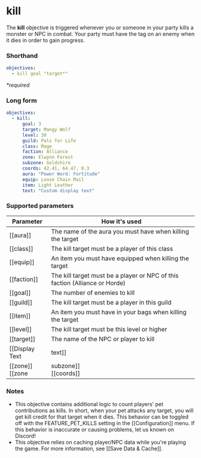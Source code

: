 # kill

The **kill** objective is triggered whenever you or someone in your party kills a monster or NPC in combat. Your party must have the tag on an enemy when it dies in order to gain progress.

### Shorthand

```yaml
objectives:
  - kill goal "target*"
```

_*required_

### Long form

```yaml
objectives:
  - kill:
      goal: 3
      target: Mangy Wolf
      level: 30
      guild: Pals for Life
      class: Mage
      faction: Alliance
      zone: Elwynn Forest
      subzone: Goldshire
      coords: 42.41, 64.47, 0.3
      aura: "Power Word: Fortitude"
      equip: Loose Chain Mail
      item: Light Leather
      text: "Custom display text"
```

### Supported parameters

| Parameter | How it's used |
|---|---|
| [[aura]] | The name of the aura you must have when killing the target |
| [[class]] | The kill target must be a player of this class |
| [[equip]] | An item you must have equipped when killing the target |
| [[faction]] | The kill target must be a player or NPC of this faction (Alliance or Horde) |
| [[goal]] | The number of enemies to kill |
| [[guild]] | The kill target must be a player in this guild |
| [[item]] | An item you must have in your bags when killing the target |
| [[level]] | The kill target must be this level or higher |
| [[target]] | The name of the NPC or player to kill |
| [[Display Text | text]] | Custom display text for this objective |
| [[zone]]<br/>[[zone | subzone]]<br/>[[coords]] | The location you must be in when killing the target |

### Notes

* This objective contains additional logic to count players' pet contributions as kills. In short, when your pet attacks any target, you will get kill credit for that target when it dies. This behavior can be toggled off with the FEATURE_PET_KILLS setting in the [[Configuration]] menu. If this behavior is inaccurate or causing problems, let us known on Discord!
* This objective relies on caching player/NPC data while you're playing the game. For more information, see [[Save Data &amp; Cache]].
